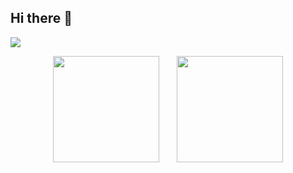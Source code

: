## Hi there 👋
![](https://raw.githubusercontent.com/NuyoahCh/NuyoahCh/main/dist/github-contribution-grid-snake.svg)
<div align="center">
<span>&emsp;&emsp;</span>
<img height="170px" src="https://github-readme-stats.vercel.app/api?username=fjqz177" /><span>&emsp;&emsp;</span><img height="170px" src="https://github-readme-stats.vercel.app/api/top-langs/?username=NuyoahCh&layout=compact&langs_count=8" />
<span>&emsp;&emsp;</span>
</div>

<!--
**NuyoahCh/NuyoahCh** is a ✨ _special_ ✨ repository because its `README.md` (this file) appears on your GitHub profile.

Here are some ideas to get you started:

- 🔭 I’m currently working on ...
- 🌱 I’m currently learning ...
- 👯 I’m looking to collaborate on ...
- 🤔 I’m looking for help with ...
- 💬 Ask me about ...
- 📫 How to reach me: ...
- 😄 Pronouns: ...
- ⚡ Fun fact: ...
-->
